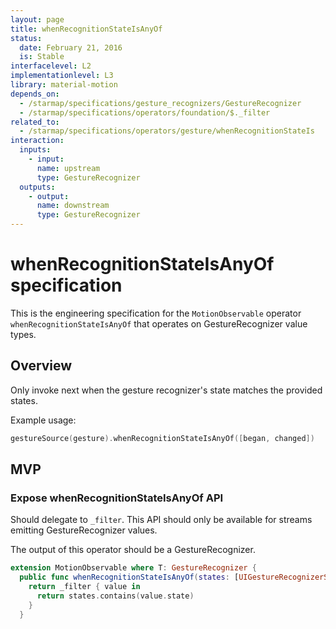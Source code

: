```yaml
---
layout: page
title: whenRecognitionStateIsAnyOf
status:
  date: February 21, 2016
  is: Stable
interfacelevel: L2
implementationlevel: L3
library: material-motion
depends_on:
  - /starmap/specifications/gesture_recognizers/GestureRecognizer
  - /starmap/specifications/operators/foundation/$._filter
related_to:
  - /starmap/specifications/operators/gesture/whenRecognitionStateIs
interaction:
  inputs:
    - input:
      name: upstream
      type: GestureRecognizer
  outputs:
    - output:
      name: downstream
      type: GestureRecognizer
---
```


# whenRecognitionStateIsAnyOf specification

This is the engineering specification for the `MotionObservable` operator `whenRecognitionStateIsAnyOf` that
operates on GestureRecognizer value types.

## Overview

Only invoke next when the gesture recognizer's state matches the provided states.

Example usage:

```swift
gestureSource(gesture).whenRecognitionStateIsAnyOf([began, changed])
```

## MVP

### Expose whenRecognitionStateIsAnyOf API

Should delegate to `_filter`. This API should only be available for streams emitting
GestureRecognizer values.

The output of this operator should be a GestureRecognizer.

```swift
extension MotionObservable where T: GestureRecognizer {
  public func whenRecognitionStateIsAnyOf(states: [UIGestureRecognizerState]) -> MotionObservable<T> {
    return _filter { value in
      return states.contains(value.state)
    }
  }
```
